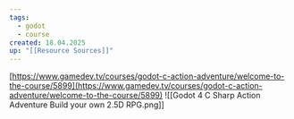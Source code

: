 ```yaml
---
tags:
  - godot
  - course
created: 18.04.2025
up: "[[Resource Sources]]"
---
```

[https://www.gamedev.tv/courses/godot-c-action-adventure/welcome-to-the-course/5899](https://www.gamedev.tv/courses/godot-c-action-adventure/welcome-to-the-course/5899)
![[Godot 4 C Sharp Action Adventure Build your own 2.5D RPG.png]]